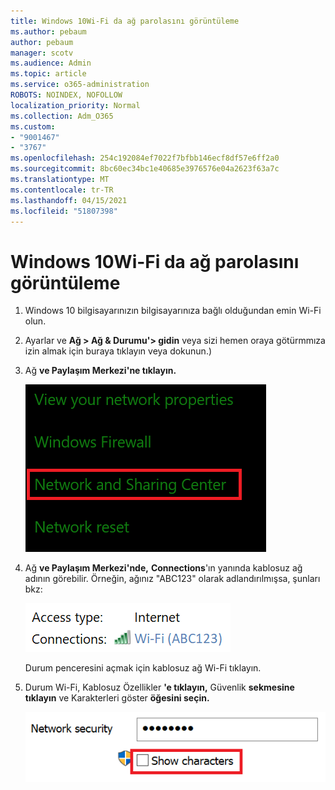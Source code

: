 ```yaml
---
title: Windows 10Wi-Fi da ağ parolasını görüntüleme
ms.author: pebaum
author: pebaum
manager: scotv
ms.audience: Admin
ms.topic: article
ms.service: o365-administration
ROBOTS: NOINDEX, NOFOLLOW
localization_priority: Normal
ms.collection: Adm_O365
ms.custom:
- "9001467"
- "3767"
ms.openlocfilehash: 254c192084ef7022f7bfbb146ecf8df57e6ff2a0
ms.sourcegitcommit: 8bc60ec34bc1e40685e3976576e04a2623f63a7c
ms.translationtype: MT
ms.contentlocale: tr-TR
ms.lasthandoff: 04/15/2021
ms.locfileid: "51807398"
---
```

# <a name="view-wi-fi-network-password-in-windows-10"></a>Windows 10Wi-Fi da ağ parolasını görüntüleme

1. Windows 10 bilgisayarınızın bilgisayarınıza bağlı olduğundan emin Wi-Fi olun.

2. Ayarlar ve **Ağ > Ağ & Durumu'> gidin** veya sizi [](ms-settings:network?activationSource=GetHelp) hemen oraya götürmmıza izin almak için buraya tıklayın veya dokunun.)

3. Ağ **ve Paylaşım Merkezi'ne tıklayın.**

    ![Ağ ve Paylaşım Merkezi.](media/network-sharing-center.png)

4. Ağ **ve Paylaşım Merkezi'nde,** **Connections**'ın yanında kablosuz ağ adının görebilir. Örneğin, ağınız "ABC123" olarak adlandırılmışsa, şunları bkz:

    ![Ağ bağlantıları.](media/network-connections.png)

    Durum penceresini açmak için kablosuz ağ Wi-Fi tıklayın. 

5. Durum Wi-Fi, Kablosuz Özellikler **'e tıklayın,** Güvenlik **sekmesine tıklayın** ve Karakterleri göster **öğesini seçin.**

    ![Parola Wi-Fi gösterme.](media/show-password-characters.png)

